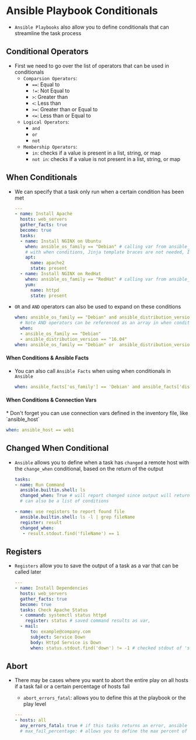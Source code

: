 <h1>Ansible Playbook Conditionals</h1>

* `Ansible Playbooks` also allow you to define conditionals that can streamline the task process

<h2>Conditional Operators</h2>

* First we need to go over the list of operators that can be used in conditionals
  * `Comparsion Operators`: 
    - `==`: Equal to
    - `!=`: Not Equal to
    - `>`: Greater than
    - `<`: Less than
    - `>=`: Greater than or Equal to
    - `<=`: Less than or Equal to
  * `Logical Operators`:
    - `and`
    - `or`
    - `not`
  * `Membership Operators`:
    - `in`: checks if a value is present in a list, string, or map
    - `not in`: checks if a value is not present in a list, string, or map
  
<h2>When Conditionals</h2>

* We can specify that a task only run when a certain condition has been met

  ```yml
  ---
  - name: Install Apache
    hosts: web_servers
    gather_facts: true
    become: true
    tasks:
    - name: Install NGINX on Ubuntu
      when: ansible_os_family == "Debian" # calling var from ansible_facts
      # with when conditions, Jinja template braces are not needed, I'd include it for clarity for other users though
      apt:
        name: apache2
        state: present
    - name: Install NGINX on RedHat
      when: ansible_os_family == "RedHat" # calling var from ansible_facts 
      yum:
        name: httpd
        state: present
  ```

* `OR` and `AND` operators can also be used to expand on these conditions
  
  ```yml
  when: ansible_os_family == "Debian" and ansible_distribution_version == "16.04"
    # Note AND operators can be referenced as an array in when conditions
    when:
    - ansible_os_family == "Debian"
    - ansible_distribution_version == "16.04"
  when: ansible_os_family == "Debian" or  ansible_distribution_version == "16.04"
  ```

<h4>When Conditions & Ansible Facts</h4>

* You can also call `Ansible Facts` when using when conditionals in `Ansible`
  
  ```yml
  when: ansible_facts['os_family'] == 'Debian' and ansible_facts['distribution_major_version'] == '18'
  ```

<h4>When Conditions & Connection Vars</h4>
* Don't forget you can use connection vars defined in the inventory file, like `ansible_host`

  ```yml
  when: ansible_host == web1
  ```

<h2>Changed When Conditional</h2>

* `Ansible` allows you to define when a task has `changed` a remote host with the `change_when` conditional, based on the return of the output
  
  ```yml
  tasks:
  - name: Run Command
    ansible.builtin.shell: ls
    changed_when: True # will report changed since output will return true
    # can also be a list of conditions

  - name: use registers to report found file
    ansible.builtin.shell: ls -l | grep fileName
    register: result
    changed_when:
     - result.stdout.find('fileName') == 1
  ```


<h2>Registers</h2>

* `Registers` allow you to save the output of a task as a var that can be called later

  ```yml
  ---
  - name: Install Dependencies
    hosts: web_servers
    gather_facts: true
    become: true
    tasks: Check Apache Status
    - command: systemctl status httpd 
      register: status # saved command results as var,
    - mail:
        to: example@company.com
        subject: Service Down
        body: Httpd Service is Down
        when: status.stdout.find('down') != -1 # checked stdout of 'status' then did a search using 'find' method for the string and returns its position, if not found it returns '-1' which translates to false
  ```

<h2>Abort</h2>

* There may be cases where you want to abort the entire play on all hosts if a task fail or a certain percentage of hosts fail
  - `abort_errors_fatal`: allows you to define this at the playbook or the play level

  ```yml
  ---
  - hosts: all
    any_errors_fatal: true # if this tasks returns an error, ansible finishes the fatal task and stops all subsequent tasks
    # max_fail_percentage: # allows you to define the max percent of hosts in a patch that can fail before being aborted, you can set to 0 for no failures
  ```
